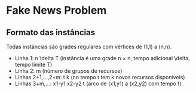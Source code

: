 # Fake News Problem

## Formato das instâncias

   Todas instâncias são grades regulares com vértices de (1,1) a (n,n).

   - Linha 1: n \delta T
	 (instância é uma grade n × n, tempo adicional \delta, tempo limite T)
   - Linha 2: m
	 (número de grupos de recursos)
   - Linhas 2+1,...,2+m: t k
     (no tempo t tem k novos recursos disponíveis)
   - Linhas 3+m,...: x1-y1 x2-y2 t
	 (arco de (x1,y1) a (x2,y2) com tempo t).
	 
